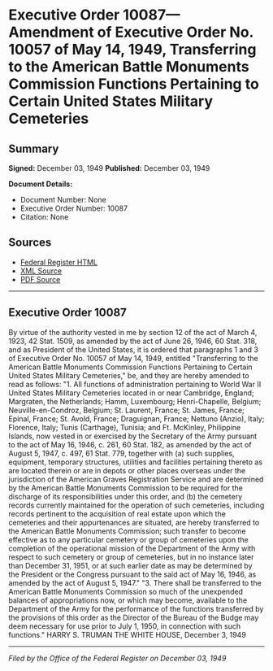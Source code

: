 # Executive Order 10087—Amendment of Executive Order No. 10057 of May 14, 1949, Transferring to the American Battle Monuments Commission Functions Pertaining to Certain United States Military Cemeteries

## Summary

**Signed:** December 03, 1949
**Published:** December 03, 1949

**Document Details:**
- Document Number: None
- Executive Order Number: 10087
- Citation: None

## Sources
- [Federal Register HTML](https://www.presidency.ucsb.edu/documents/executive-order-10087-amendment-executive-order-no-10057-may-14-1949-transferring-the)
- [XML Source](None)
- [PDF Source](None)

---

## Executive Order 10087

By virtue of the authority vested in me by section 12 of the act of March 4, 1923, 42 Stat. 1509, as amended by the act of June 26, 1946, 60 Stat. 318, and as President of the United States, it is ordered that paragraphs 1 and 3 of Executive Order No. 10057 of May 14, 1949, entitled "Transferring to the American Battle Monuments Commission Functions Pertaining to Certain United States Military Cemeteries," be, and they are hereby amended to read as follows:
"1. All functions of administration pertaining to World War II United States Military Cemeteries located in or near Cambridge, England; Margraten, the Netherlands; Hamm, Luxembourg; Henri-Chapelle, Belgium; Neuville-en-Condroz, Belgium; St. Laurent, France; St. James, France; Epinal, France; St. Avold, France; Draguignan, France; Nettuno (Anzio), Italy; Florence, Italy; Tunis (Carthage), Tunisia; and Ft. McKinley, Philippine Islands, now vested in or exercised by the Secretary of the Army pursuant to the act of May 16, 1946, c. 261, 60 Stat. 182, as amended by the act of August 5, 1947, c. 497, 61 Stat. 779, together with (a) such supplies, equipment, temporary structures, utilities and facilities pertaining thereto as are located therein or are in depots or other places overseas under the jurisdiction of the American Graves Registration Service and are determined by the American Battle Monuments Commission to be required for the discharge of its responsibilities under this order, and (b) the cemetery records currently maintained for the operation of such cemeteries, including records pertinent to the acquisition of real estate upon which the cemeteries and their appurtenances are situated, are hereby transferred to the American Battle Monuments Commission; such transfer to become effective as to any particular cemetery or group of cemeteries upon the completion of the operational mission of the Department of the Army with respect to such cemetery or group of cemeteries, but in no instance later than December 31, 1951, or at such earlier date as may be determined by the President or the Congress pursuant to the said act of May 16, 1946, as amended by the act of August 5, 1947."
"3. There shall be transferred to the American Battle Monuments Commission so much of the unexpended balances of appropriations now, or which may become, available to the Department of the Army for the performance of the functions transferred by the provisions of this order as the Director of the Bureau of the Budge may deem necessary for use prior to July 1, 1950, in connection with such functions."
HARRY S. TRUMAN
THE WHITE HOUSE,
December 3, 1949

---

*Filed by the Office of the Federal Register on December 03, 1949*
